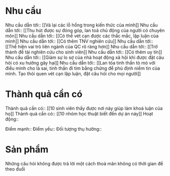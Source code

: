 # Nhu cầu
Nhu cầu dẫn tới:: [[Vá lại các lỗ hổng trong kiến thức của mình]]
Nhu cầu dẫn tới:: [[Thu hút được sự đóng góp, lan toả chủ động của người có chuyên môn]]
Nhu cầu dẫn tới:: [[Có thể vét cạn được các thắc mắc, lập luận của mình]]
Nhu cầu dẫn tới:: [[Có thêm TNV nghiên cứu]]
Nhu cầu dẫn tới:: [[Thể hiện vai trò liên ngành của QC rõ ràng hơn]]
Nhu cầu dẫn tới:: [[Trở thành đề tài nghiên cứu cho sinh viên]]
Nhu cầu dẫn tới:: [[Có thêm uy tín]]
Nhu cầu dẫn tới:: [[Giảm sự lo sợ của nhà hoạt động xã hội khi được đặt câu hỏi có xu hướng gây hại]]
Nhu cầu dẫn tới:: [[Lan tỏa tinh thần tò mò với điều mình cho là sai, tinh thần đi tìm bằng chứng để phủ định niềm tin của mình. Tạo thói quen vét cạn lập luận, đặt câu hỏi cho mọi người]]
# Thành quả cần có
Thành quả cần có:: [[10 sinh viên thấy được nơi này giúp làm khoá luận của họ]]
Thành quả cần có:: [[10 nhóm học thuật biết đến dự án này]]
Hoạt động::

Điểm mạnh::
Điểm yếu::
Đối tượng thụ hưởng::

# Sản phẩm
Những câu hỏi không được trả lời một cách thoả mãn không có thời gian để theo đuổi
